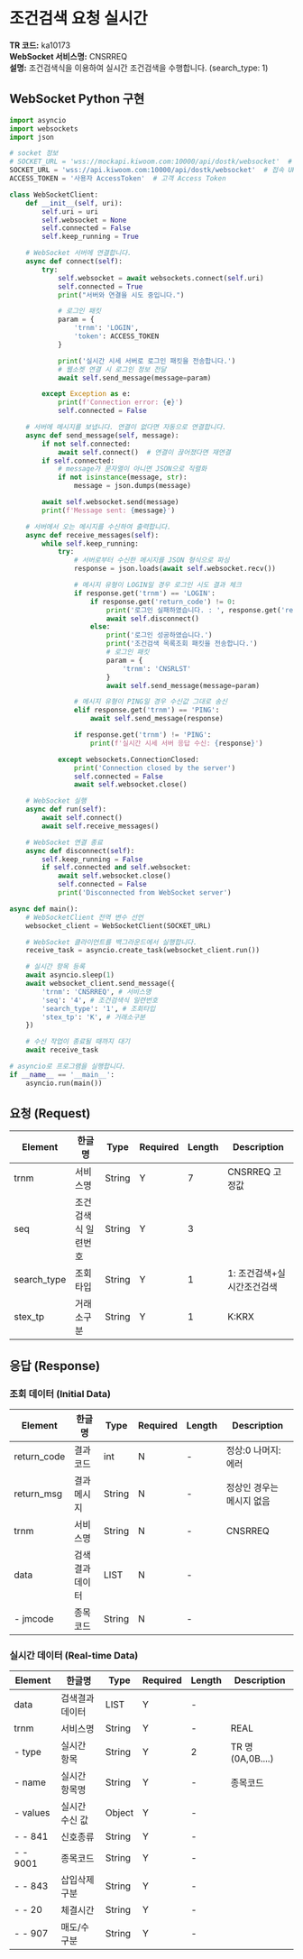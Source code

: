 # 조건검색 요청 실시간

**TR 코드:** ka10173  
**WebSocket 서비스명:** CNSRREQ  
**설명:** 조건검색식을 이용하여 실시간 조건검색을 수행합니다. (search_type: 1)

## WebSocket Python 구현

```python
import asyncio 
import websockets
import json

# socket 정보
# SOCKET_URL = 'wss://mockapi.kiwoom.com:10000/api/dostk/websocket'  # 모의투자 접속 URL
SOCKET_URL = 'wss://api.kiwoom.com:10000/api/dostk/websocket'  # 접속 URL
ACCESS_TOKEN = '사용자 AccessToken'  # 고객 Access Token

class WebSocketClient:
	def __init__(self, uri):
		self.uri = uri
		self.websocket = None
		self.connected = False
		self.keep_running = True

	# WebSocket 서버에 연결합니다.
	async def connect(self):
		try:
			self.websocket = await websockets.connect(self.uri)
			self.connected = True
			print("서버와 연결을 시도 중입니다.")

			# 로그인 패킷
			param = {
				'trnm': 'LOGIN',
				'token': ACCESS_TOKEN
			}

			print('실시간 시세 서버로 로그인 패킷을 전송합니다.')
			# 웹소켓 연결 시 로그인 정보 전달
			await self.send_message(message=param)

		except Exception as e:
			print(f'Connection error: {e}')
			self.connected = False

	# 서버에 메시지를 보냅니다. 연결이 없다면 자동으로 연결합니다.
	async def send_message(self, message):
		if not self.connected:
			await self.connect()  # 연결이 끊어졌다면 재연결
		if self.connected:
			# message가 문자열이 아니면 JSON으로 직렬화
			if not isinstance(message, str):
				message = json.dumps(message)

		await self.websocket.send(message)
		print(f'Message sent: {message}')

	# 서버에서 오는 메시지를 수신하여 출력합니다.
	async def receive_messages(self):
		while self.keep_running:
			try:
				# 서버로부터 수신한 메시지를 JSON 형식으로 파싱
				response = json.loads(await self.websocket.recv())

				# 메시지 유형이 LOGIN일 경우 로그인 시도 결과 체크
				if response.get('trnm') == 'LOGIN':
					if response.get('return_code') != 0:
						print('로그인 실패하였습니다. : ', response.get('return_msg'))
						await self.disconnect()
					else:
						print('로그인 성공하였습니다.')
						print('조건검색 목록조회 패킷을 전송합니다.')
						# 로그인 패킷
						param = {
							'trnm': 'CNSRLST'
						}
						await self.send_message(message=param)

				# 메시지 유형이 PING일 경우 수신값 그대로 송신
				elif response.get('trnm') == 'PING':
					await self.send_message(response)

				if response.get('trnm') != 'PING':
					print(f'실시간 시세 서버 응답 수신: {response}')

			except websockets.ConnectionClosed:
				print('Connection closed by the server')
				self.connected = False
				await self.websocket.close()

	# WebSocket 실행
	async def run(self):
		await self.connect()
		await self.receive_messages()

	# WebSocket 연결 종료
	async def disconnect(self):
		self.keep_running = False
		if self.connected and self.websocket:
			await self.websocket.close()
			self.connected = False
			print('Disconnected from WebSocket server')

async def main():
	# WebSocketClient 전역 변수 선언
	websocket_client = WebSocketClient(SOCKET_URL)

	# WebSocket 클라이언트를 백그라운드에서 실행합니다.
	receive_task = asyncio.create_task(websocket_client.run())

	# 실시간 항목 등록
	await asyncio.sleep(1)
	await websocket_client.send_message({ 
		'trnm': 'CNSRREQ', # 서비스명
		'seq': '4', # 조건검색식 일련번호
		'search_type': '1', # 조회타입
		'stex_tp': 'K', # 거래소구분
	})

	# 수신 작업이 종료될 때까지 대기
	await receive_task

# asyncio로 프로그램을 실행합니다.
if __name__ == '__main__':
	asyncio.run(main())
```

## 요청 (Request)

| Element | 한글명 | Type | Required | Length | Description |
|---------|--------|------|----------|---------|-------------|
| trnm | 서비스명 | String | Y | 7 | CNSRREQ 고정값 |
| seq | 조건검색식 일련번호 | String | Y | 3 | |
| search_type | 조회타입 | String | Y | 1 | 1: 조건검색+실시간조건검색 |
| stex_tp | 거래소구분 | String | Y | 1 | K:KRX |

## 응답 (Response)

### 조회 데이터 (Initial Data)

| Element | 한글명 | Type | Required | Length | Description |
|---------|--------|------|----------|---------|-------------|
| return_code | 결과코드 | int | N | - | 정상:0 나머지:에러 |
| return_msg | 결과메시지 | String | N | - | 정상인 경우는 메시지 없음 |
| trnm | 서비스명 | String | N | - | CNSRREQ |
| data | 검색결과데이터 | LIST | N | - | |
| - jmcode | 종목코드 | String | N | - | |

### 실시간 데이터 (Real-time Data)

| Element | 한글명 | Type | Required | Length | Description |
|---------|--------|------|----------|---------|-------------|
| data | 검색결과데이터 | LIST | Y | - | |
| trnm | 서비스명 | String | Y | - | REAL |
| - type | 실시간 항목 | String | Y | 2 | TR 명(0A,0B....) |
| - name | 실시간 항목명 | String | Y | - | 종목코드 |
| - values | 실시간 수신 값 | Object | Y | - | |
| - - 841 | 신호종류 | String | Y | - | |
| - - 9001 | 종목코드 | String | Y | - | |
| - - 843 | 삽입삭제 구분 | String | Y | - | |
| - - 20 | 체결시간 | String | Y | - | |
| - - 907 | 매도/수 구분 | String | Y | - | |